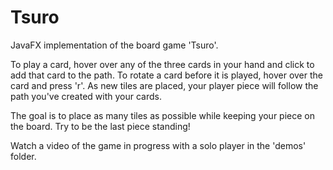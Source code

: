 # Tsuro

JavaFX implementation of the board game 'Tsuro'.

To play a card, hover over any of the three cards in your hand and click to add that card to the path. To rotate a card before it is played, hover over the card and press 'r'. As new tiles are placed, your player piece will follow the path you've created with your cards.

The goal is to place as many tiles as possible while keeping your piece on the board. Try to be the last piece standing!

Watch a video of the game in progress with a solo player in the 'demos' folder.
